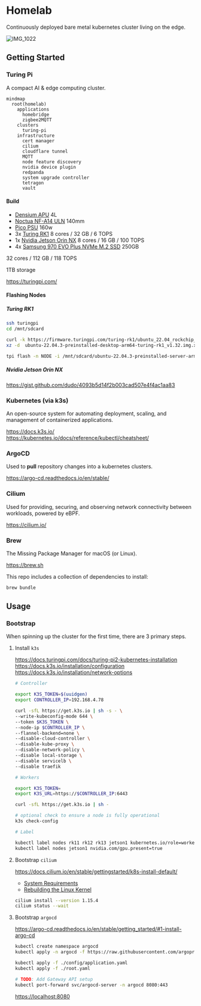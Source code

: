 # Homelab

Continuously deployed bare metal kubernetes cluster living on the edge.

![IMG_1022](https://user-images.githubusercontent.com/2963800/256379395-9535575e-c533-4981-aa85-0f44d37322ea.jpg)

## Getting Started

### Turing Pi

A compact AI & edge computing cluster.

```mermaid
mindmap
  root(homelab)
    applications
      homebridge
      zigbee2MQTT
    clusters
      turing-pi
    infrastructure
      cert manager
      cilium
      cloudflare tunnel
      MQTT
      node feature discovery
      nvidia device plugin
      redpanda
      system upgrade controller
      tetragon
      vault
```

#### Build

- [Densium APU](https://densium.net/products/densium-apu?Frontpanel=Dark+Walnut&Exterior=Black) 4L
- [Noctua NF-A14 ULN](https://noctua.at/en/products/fan/nf-a14-uln) 140mm
- [Pico PSU](https://turingpi.com/product/pico-psu/) 160w
- 3x [Turing RK1](https://turingpi.com/product/turing-rk1) 8 cores /  32 GB / 6 TOPS
- 1x [Nvidia Jetson Orin NX](https://www.nvidia.com/en-us/autonomous-machines/embedded-systems/jetson-orin/#tech-specs) 8 cores /  16 GB / 100 TOPS
- 4x [Samsung 970 EVO Plus NVMe M.2 SSD](https://www.samsung.com/us/computing/memory-storage/solid-state-drives/ssd-970-evo-plus-nvme-m-2-250gb-mz-v7s250b-am/) 250GB

32 cores / 112 GB / 118 TOPS

1TB storage

<https://turingpi.com/>

#### Flashing Nodes

##### Turing RK1

```sh
ssh turingpi
cd /mnt/sdcard

curl -k https://firmware.turingpi.com/turing-rk1/ubuntu_22.04_rockchip_linux/v1.32/ubuntu-22.04.3-preinstalled-desktop-arm64-turing-rk1_v1.32.img.xz -o ubuntu-22.04.3-preinstalled-desktop-arm64-turing-rk1_v1.32.img.xz
xz -d  ubuntu-22.04.3-preinstalled-desktop-arm64-turing-rk1_v1.32.img.xz

tpi flash -n NODE -i /mnt/sdcard/ubuntu-22.04.3-preinstalled-server-arm64-turing-rk1_v1.32.img
```

##### Nvidia Jetson Orin NX

<https://gist.github.com/dudo/4093b5d14f2b003cad507e4f4ac1aa83>

### Kubernetes (via k3s)

An open-source system for automating deployment, scaling, and management of containerized applications.

<https://docs.k3s.io/>
<https://kubernetes.io/docs/reference/kubectl/cheatsheet/>

### ArgoCD

Used to **pull** repository changes into a kubernetes clusters.

<https://argo-cd.readthedocs.io/en/stable/>

### Cilium

Used for providing, securing, and observing network connectivity between workloads, powered by eBPF.

<https://cilium.io/>

### Brew

The Missing Package Manager for macOS (or Linux).

<https://brew.sh>

This repo includes a collection of dependencies to install:

```sh
brew bundle
```

## Usage

### Bootstrap

When spinning up the cluster for the first time, there are 3 primary steps.

1. Install `k3s`

    <https://docs.turingpi.com/docs/turing-pi2-kubernetes-installation>
    <https://docs.k3s.io/installation/configuration>
    <https://docs.k3s.io/installation/network-options>

    ```sh
    # Controller

    export K3S_TOKEN=$(uuidgen)
    export CONTROLLER_IP=192.168.4.78

    curl -sfL https://get.k3s.io | sh -s - \
    --write-kubeconfig-mode 644 \
    --token $K3S_TOKEN \
    --node-ip $CONTROLLER_IP \
    --flannel-backend=none \
    --disable-cloud-controller \
    --disable-kube-proxy \
    --disable-network-policy \
    --disable local-storage \
    --disable servicelb \
    --disable traefik

    # Workers

    export K3S_TOKEN=
    export K3S_URL=https://$CONTROLLER_IP:6443

    curl -sfL https://get.k3s.io | sh -

    # optional check to ensure a node is fully operational
    k3s check-config

    # Label

    kubectl label nodes rk11 rk12 rk13 jetson1 kubernetes.io/role=worker
    kubectl label nodes jetson1 nvidia.com/gpu.present=true
    ```

2. Bootstrap `cilium`

    <https://docs.cilium.io/en/stable/gettingstarted/k8s-install-default/>

    - [System Requirements](https://docs.cilium.io/en/stable/operations/system_requirements/#admin-system-reqs)
    - [Rebuilding the Linux Kernel](https://gist.github.com/dudo/7d853fd54f2d3db6e5e44b8b59ae12d5)

    ```sh
    cilium install --version 1.15.4
    cilium status --wait
    ```

3. Bootstrap `argocd`

    <https://argo-cd.readthedocs.io/en/stable/getting_started/#1-install-argo-cd>

    ```sh
    kubectl create namespace argocd
    kubectl apply -n argocd -f https://raw.githubusercontent.com/argoproj/argo-cd/stable/manifests/install.yaml

    kubectl apply -f ./config/application.yaml
    kubectl apply -f ./root.yaml

    # TODO: Add Gateway API setup
    kubectl port-forward svc/argocd-server -n argocd 8080:443
    ```

    <https://localhost:8080>
